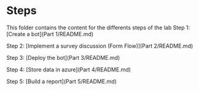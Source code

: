 # Steps

This folder contains the content for the differents steps of the lab
Step 1: [Create a bot](Part 1/README.md)

Step 2: [Implement a survey discussion (Form Flow)](Part 2/README.md)

Step 3: [Deploy the bot](Part 3/README.md)

Step 4: [Store data in azure](Part 4/README.md)

Step 5: [Build a report](Part 5/README.md)